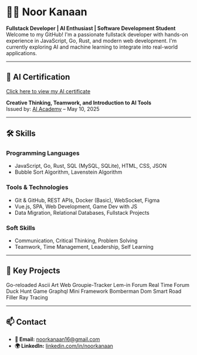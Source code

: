 
# 👩‍💻 Noor Kanaan

**Fullstack Developer | AI Enthusiast | Software Development Student**  
Welcome to my GitHub! I'm a passionate fullstack developer with hands-on experience in JavaScript, Go, Rust, and modern web development. I'm currently exploring AI and machine learning to integrate into real-world applications.

---

## 📜 AI Certification

[Click here to view my AI certificate](https://raw.githubusercontent.com/noorkanaan/certificates/main/ai-certificate.jpg)

**Creative Thinking, Teamwork, and Introduction to AI Tools**  
Issued by: [AI Academy](https://www.aiaj.xyz) – May 10, 2025

---

## 🛠️ Skills

### Programming Languages
- JavaScript, Go, Rust, SQL (MySQL, SQLite), HTML, CSS, JSON
- Bubble Sort Algorithm, Lavenstein Algorithm

### Tools & Technologies
- Git & GitHub, REST APIs, Docker (Basic), WebSocket, Figma
- Vue.js, SPA, Web Development, Game Dev with JS
- Data Migration, Relational Databases, Fullstack Projects

### Soft Skills
- Communication, Critical Thinking, Problem Solving
- Teamwork, Time Management, Leadership, Self Learning

---

## 🚀 Key Projects

Go-reloaded
Ascii Art Web
Groupie-Tracker
Lem-in
Forum
Real Time Forum
Duck Hunt Game
Graphql
Mini Framework
Bomberman Dom
Smart Road
Filler
Ray Tracing

---

## 📫 Contact

- **📧 Email:** noorkanaan16@gmail.com  
- **🌍 LinkedIn:** [linkedin.com/in/noorkanaan](www.linkedin.com/in/noor-kanaan-ba5624367)
